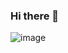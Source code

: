 ### Hi there 👋
![image](https://user-images.githubusercontent.com/43065890/87534642-f96ca200-c69e-11ea-857f-c5e8a482c122.png)

<!--
**UraQwav/UraQwav** is a ✨ _special_ ✨ repository because its `README.md` (this file) appears on your GitHub profile.

Here are some ideas to get you started:

- 🔭 I’m currently working on ...
- 🌱 I’m currently learning ...
- 👯 I’m looking to collaborate on ...
- 🤔 I’m looking for help with ...
- 💬 Ask me about ...
- 📫 How to reach me: ...
- 😄 Pronouns: ...
- ⚡ Fun fact: ...
-->

